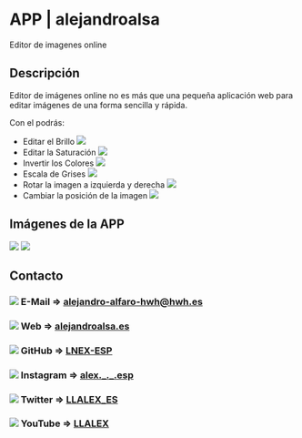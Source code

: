 <h1>APP | alejandroalsa</h1>
<p>Editor de imagenes online</p>
<h2>Descripción</h2>
<p>Editor de imágenes online no es más que una pequeña aplicación web para editar imágenes de una forma sencilla y rápida.</p>
<p>Con el podrás:</p>
<ul>
    <li>Editar el Brillo <img src="https://user-images.githubusercontent.com/67869168/181100721-ab1b61b8-b9a9-4329-aed0-3a2ac263ad97.png"></li>
    <li>Editar la Saturación <img src="https://user-images.githubusercontent.com/67869168/181101029-e89fb5f8-7e1b-4df2-92e5-5b2abfe91004.png"></li>
    <li>Invertir los Colores <img src="https://user-images.githubusercontent.com/67869168/181101290-4fab61e7-c9c0-4cbf-af78-2086559ac606.png"></li>
    <li>Escala de Grises <img src="https://user-images.githubusercontent.com/67869168/181101294-4493d49d-ae23-4145-a0e1-57eb464eb2cf.png"></li>
    <li>Rotar la imagen a izquierda y derecha <img src="https://user-images.githubusercontent.com/67869168/181101536-ed341795-071c-4228-aa00-1ecbf22a9432.png"></li>
    <li>Cambiar la posición de la imagen <img src="https://user-images.githubusercontent.com/67869168/181101650-adcfd5ce-2dac-4dbd-a3bf-d73ddf127023.png"></li>
</ul>
<h2>Imágenes de la APP</h2>
<img src="https://user-images.githubusercontent.com/67869168/181101816-14c975e8-4934-46fd-a262-ae747f5f34d7.PNG">
<img src="https://user-images.githubusercontent.com/67869168/181101995-bed119e3-5d29-4cd1-87d9-28e8830dfc19.PNG">
<h2>Contacto</h2>
<h3><img src="https://user-images.githubusercontent.com/67869168/181102759-946c4f7d-05a3-4c79-aa1a-83fb9c87dd67.png"> E-Mail => <a href="">alejandro-alfaro-hwh@hwh.es</a></h3>
<h3><img src="https://user-images.githubusercontent.com/67869168/181104886-7680762d-8efc-4ed2-8d55-60d85aa38f92.png"> Web => <a href="https://alejandroalsa.es#contact">alejandroalsa.es</a></h3>
<h3><img src="https://user-images.githubusercontent.com/67869168/181104892-b634e33f-db2c-48d5-9af1-84e6bda20089.png"> GitHub => <a href="https://github.com/LNEX-ESP">LNEX-ESP</a></h3>
<h3><img src="https://user-images.githubusercontent.com/67869168/181104897-baa6311e-1f00-4a42-a8d3-0c7d8b31f031.png"> Instagram => <a href="https://instagram.com/alex._._.esp">alex._._.esp</a></h3>
<h3><img src="https://user-images.githubusercontent.com/67869168/181104899-34ba152e-8a34-4f38-b6dd-6e6dd7acbea0.png"> Twitter => <a href="https://twitter.com/LLALEX_ES">LLALEX_ES</a></h3>
<h3><img src="https://user-images.githubusercontent.com/67869168/181104903-1a0667a6-309e-44b0-a201-274755fb1c8c.png"> YouTube => <a href="https://youtube.com/channel/UCsOxhi5r2A0MBscM7Tk5FeQ">LLALEX</a></h3>
